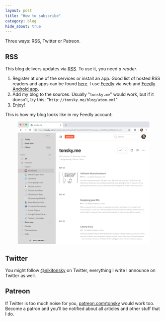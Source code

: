 ```yaml
---
layout: post
title: "How to subscribe"
category: blog
hide_about: true
---
```


Three ways: RSS, Twitter or Patreon.

## RSS

This blog delivers updates via [RSS](https://en.wikipedia.org/wiki/RSS). To use it, you need _a reader_.

1. Register at one of the services or install an app. Good list of hosted RSS readers and apps can be found [here](https://zapier.com/blog/best-rss-feed-reader-apps/). I use [Feedly](https://feedly.com/) via web and [Feedly Android app](https://play.google.com/store/apps/details?id=com.devhd.feedly&hl=en_US).
2. Add my blog to the sources. Usually "`tonsky.me`" would work, but if it doesn’t, try this: "`http://tonsky.me/blog/atom.xml`"
3. Enjoy!

This is how my blog looks like in my Feedly account:

<figure><a href="feedly.png" target="_blank"><img src="feedly.png"></a></figure>

## Twitter

You might follow [@nikitonsky](https://twitter.com/nikitonsky) on Twitter, everything I write I announce on Twitter as well.

## Patreon

If Twitter is too much noise for you, [patreon.com/tonsky](https://www.patreon.com/tonsky) would work too. Become a patron and you’ll be notified about all articles and other stuff that I do.